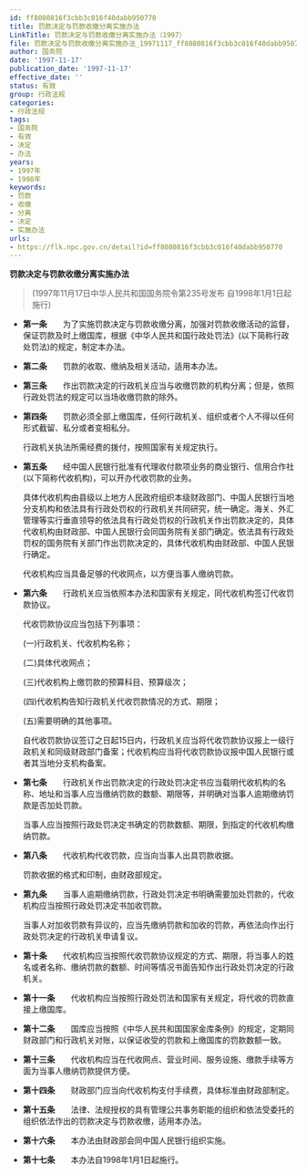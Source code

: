 ```yaml
---
id: ff8080816f3cbb3c016f40dabb950770
title: 罚款决定与罚款收缴分离实施办法
LinkTitle: 罚款决定与罚款收缴分离实施办法（1997）
file: 罚款决定与罚款收缴分离实施办法_19971117_ff8080816f3cbb3c016f40dabb950770.docx
author: 国务院
date: '1997-11-17'
publication_date: '1997-11-17'
effective_date: ''
status: 有效
group: 行政法规
categories:
- 行政法规
tags:
- 国务院
- 有效
- 决定
- 办法
years:
- 1997年
- 1998年
keywords:
- 罚款
- 收缴
- 分离
- 决定
- 实施办法
urls:
- https://flk.npc.gov.cn/detail?id=ff8080816f3cbb3c016f40dabb950770
---
```


**罚款决定与罚款收缴分离实施办法**

> (1997年11月17日中华人民共和国国务院令第235号发布 自1998年1月1日起施行)

- **第一条**　　为了实施罚款决定与罚款收缴分离，加强对罚款收缴活动的监督，保证罚款及时上缴国库，根据《中华人民共和国行政处罚法》(以下简称行政处罚法)的规定，制定本办法。

- **第二条**　　罚款的收取、缴纳及相关活动，适用本办法。

- **第三条**　　作出罚款决定的行政机关应当与收缴罚款的机构分离；但是，依照行政处罚法的规定可以当场收缴罚款的除外。

- **第四条**　　罚款必须全部上缴国库，任何行政机关、组织或者个人不得以任何形式截留、私分或者变相私分。

  行政机关执法所需经费的拨付，按照国家有关规定执行。

- **第五条**　　经中国人民银行批准有代理收付款项业务的商业银行、信用合作社(以下简称代收机构)，可以开办代收罚款的业务。

  具体代收机构由县级以上地方人民政府组织本级财政部门、中国人民银行当地分支机构和依法具有行政处罚权的行政机关共同研究，统一确定。海关、外汇管理等实行垂直领导的依法具有行政处罚权的行政机关作出罚款决定的，具体代收机构由财政部、中国人民银行会同国务院有关部门确定。依法具有行政处罚权的国务院有关部门作出罚款决定的，具体代收机构由财政部、中国人民银行确定。

  代收机构应当具备足够的代收网点，以方便当事人缴纳罚款。

- **第六条**　　行政机关应当依照本办法和国家有关规定，同代收机构签订代收罚款协议。

  代收罚款协议应当包括下列事项：

  (一)行政机关、代收机构名称；

  (二)具体代收网点；

  (三)代收机构上缴罚款的预算科目、预算级次；

  (四)代收机构告知行政机关代收罚款情况的方式、期限；

  (五)需要明确的其他事项。

  自代收罚款协议签订之日起15日内，行政机关应当将代收罚款协议报上一级行政机关和同级财政部门备案；代收机构应当将代收罚款协议报中国人民银行或者其当地分支机构备案。

- **第七条**　　行政机关作出罚款决定的行政处罚决定书应当载明代收机构的名称、地址和当事人应当缴纳罚款的数额、期限等，并明确对当事人逾期缴纳罚款是否加处罚款。

  当事人应当按照行政处罚决定书确定的罚款数额、期限，到指定的代收机构缴纳罚款。

- **第八条**　　代收机构代收罚款，应当向当事人出具罚款收据。

  罚款收据的格式和印制，由财政部规定。

- **第九条**　　当事人逾期缴纳罚款，行政处罚决定书明确需要加处罚款的，代收机构应当按照行政处罚决定书加收罚款。

  当事人对加收罚款有异议的，应当先缴纳罚款和加收的罚款，再依法向作出行政处罚决定的行政机关申请复议。

- **第十条**　　代收机构应当按照代收罚款协议规定的方式、期限，将当事人的姓名或者名称、缴纳罚款的数额、时间等情况书面告知作出行政处罚决定的行政机关。

- **第十一条**　　代收机构应当按照行政处罚法和国家有关规定，将代收的罚款直接上缴国库。

- **第十二条**　　国库应当按照《中华人民共和国国家金库条例》的规定，定期同财政部门和行政机关对账，以保证收受的罚款和上缴国库的罚款数额一致。

- **第十三条**　　代收机构应当在代收网点、营业时间、服务设施、缴款手续等方面为当事人缴纳罚款提供方便。

- **第十四条**　　财政部门应当向代收机构支付手续费，具体标准由财政部制定。

- **第十五条**　　法律、法规授权的具有管理公共事务职能的组织和依法受委托的组织依法作出的罚款决定与罚款收缴，适用本办法。

- **第十六条**　　本办法由财政部会同中国人民银行组织实施。

- **第十七条**　　本办法自1998年1月1日起施行。
